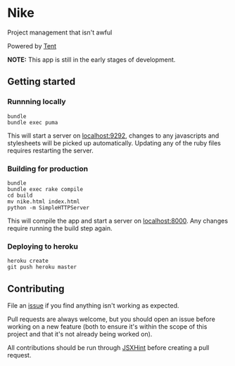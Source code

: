 Nike
====

Project management that isn't awful

Powered by [Tent](https://tent.io)

**NOTE:** This app is still in the early stages of development.

## Getting started

### Runnning locally

```
bundle
bundle exec puma
```

This will start a server on [localhost:9292](http://localhost:9292), changes to any javascripts and stylesheets will be picked up automatically. Updating any of the ruby files requires restarting the server.

### Building for production

```
bundle
bundle exec rake compile
cd build
mv nike.html index.html
python -m SimpleHTTPServer
```

This will compile the app and start a server on [localhost:8000](http://localhost:8000). Any changes require running the build step again.

### Deploying to heroku

```
heroku create
git push heroku master
```

## Contributing

File an [issue](https://github.com/cupcake/nike/issues) if you find anything isn't working as expected.

Pull requests are always welcome, but you should open an issue before working on a new feature (both to ensure it's within the scope of this project and that it's not already being worked on).

All contributions should be run through [JSXHint](https://github.com/STRML/JSXHint) before creating a pull request.
